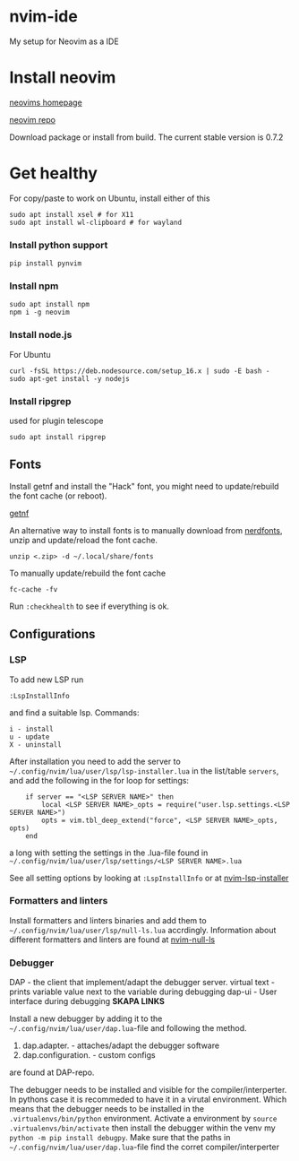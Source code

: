 # nvim-ide
My setup for Neovim as a IDE

# Install neovim
[neovims homepage](https://neovim.io/) 

[neovim repo](https://github.com/neovim/neovim)

Download package or install from build.
The current stable version is 0.7.2

# Get healthy

For copy/paste to work on Ubuntu, install either of this
```
sudo apt install xsel # for X11
sudo apt install wl-clipboard # for wayland
```

### Install python support
```
pip install pynvim
```

### Install npm
```
sudo apt install npm
npm i -g neovim
```

### Install node.js
For Ubuntu
```
curl -fsSL https://deb.nodesource.com/setup_16.x | sudo -E bash -
sudo apt-get install -y nodejs
```
### Install ripgrep
used for plugin telescope
```
sudo apt install ripgrep
```



## Fonts

Install getnf and install the "Hack" font, you might need to update/rebuild the font cache (or reboot).

[getnf](https://github.com/ronniedroid/getnf)

An alternative way to install fonts is to manually download from [nerdfonts](https://www.nerdfonts.com/font-downloads), unzip and update/reload the font cache.

```
unzip <.zip> -d ~/.local/share/fonts
```

To manually update/rebuild the font cache
```
fc-cache -fv
```

Run `:checkhealth` to see if everything is ok.

## Configurations

### LSP
To add new LSP run
```
:LspInstallInfo
```
and find a suitable lsp.
Commands:
```
i - install
u - update
X - uninstall
```
After installation you need to add the server to `~/.config/nvim/lua/user/lsp/lsp-installer.lua` in the list/table `servers`, and add the following in the for loop for settings:
```
    if server == "<LSP SERVER NAME>" then
        local <LSP SERVER NAME>_opts = require("user.lsp.settings.<LSP SERVER NAME>")
        opts = vim.tbl_deep_extend("force", <LSP SERVER NAME>_opts, opts)
    end

```
a long with setting the settings in the .lua-file found in `~/.config/nvim/lua/user/lsp/settings/<LSP SERVER NAME>.lua`

See all setting options by looking at `:LspInstallInfo` or at [nvim-lsp-installer](https://github.com/williamboman/nvim-lsp-installer)

### Formatters and linters
Install formatters and linters binaries and add them to `~/.config/nvim/lua/user/lsp/null-ls.lua` accrdingly.
Information about different formatters and linters are found at [nvim-null-ls](https://github.com/jose-elias-alvarez/null-ls.nvim)


### Debugger
DAP - the client that implement/adapt the debugger server.
virtual text - prints variable value next to the variable during debugging
dap-ui - User interface during debugging
**SKAPA LINKS**

Install a new debugger by adding it to the `~/.config/nvim/lua/user/dap.lua`-file and following the method.
1. dap.adapter.<debugger> - attaches/adapt the debugger software
2. dap.configuration.<debugger> - custom configs
  
  <debuggers> are found at DAP-repo.

The debugger needs to be installed and visible for the compiler/interperter. In pythons case it is recommeded to have it in a virutal environment. Which means that the debugger needs to be installed in the `.virtualenvs/bin/python` environment. Activate a environment by `source .virtualenvs/bin/activate` then install the debugger within the venv my `python -m pip install debugpy`.
    Make sure that the paths in `~/.config/nvim/lua/user/dap.lua`-file find the corret compiler/interperter

